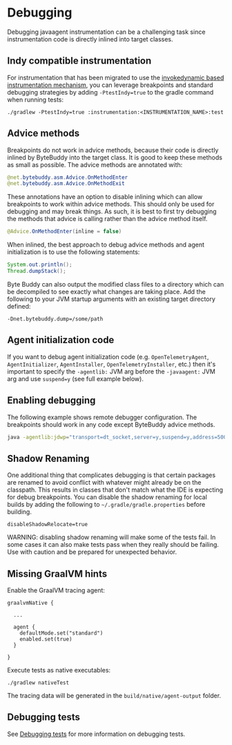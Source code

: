 # Debugging

Debugging javaagent instrumentation can be a challenging task since instrumentation
code is directly inlined into target classes.

## Indy compatible instrumentation

For instrumentation that has been migrated to use the
[invokedynamic based instrumentation mechanism](https://github.com/open-telemetry/opentelemetry-java-instrumentation/issues/8999),
you can leverage breakpoints and standard debugging strategies by adding `-PtestIndy=true` to the
gradle command when running tests:

```
./gradlew -PtestIndy=true :instrumentation:<INSTRUMENTATION_NAME>:test
```

## Advice methods

Breakpoints do not work in advice methods, because their code is directly inlined
by ByteBuddy into the target class. It is good to keep these methods as small as possible.
The advice methods are annotated with:

```java
@net.bytebuddy.asm.Advice.OnMethodEnter
@net.bytebuddy.asm.Advice.OnMethodExit
```

These annotations have an option to disable inlining which can allow breakpoints to work within
advice methods. This should only be used for debugging and may break things. As such, it is best to
first try debugging the methods that advice is calling rather than the advice method itself.

```java
@Advice.OnMethodEnter(inline = false)
```

When inlined, the best approach to debug advice methods and agent initialization is to use the
following statements:

```java
System.out.println();
Thread.dumpStack();
```

Byte Buddy can also output the modified class files to a directory which can be decompiled to see
exactly what changes are taking place. Add the following to your JVM startup arguments with
an existing target directory defined:

```shell
-Dnet.bytebuddy.dump=/some/path
```

## Agent initialization code

If you want to debug agent initialization code (e.g. `OpenTelemetryAgent`, `AgentInitializer`,
`AgentInstaller`, `OpenTelemetryInstaller`, etc.) then it's important to specify the `-agentlib:` JVM arg
before the `-javaagent:` JVM arg and use `suspend=y` (see full example below).

## Enabling debugging

The following example shows remote debugger configuration. The breakpoints
should work in any code except ByteBuddy advice methods.

```bash
java -agentlib:jdwp="transport=dt_socket,server=y,suspend=y,address=5000" -javaagent:opentelemetry-javaagent-<version>.jar -jar app.jar
```

## Shadow Renaming

One additional thing that complicates debugging is that certain packages are renamed to avoid
conflict with whatever might already be on the classpath. This results in classes that don't match
what the IDE is expecting for debug breakpoints. You can disable the shadow renaming for local
builds by adding the following to `~/.gradle/gradle.properties` before building.

```properties
disableShadowRelocate=true
```

WARNING: disabling shadow renaming will make some of the tests fail. In some cases it can also make
tests pass when they really should be failing. Use with caution and be prepared for unexpected
behavior.

## Missing GraalVM hints

Enable the GraalVM tracing agent:

```
graalvmNative {

  ...

  agent {
    defaultMode.set("standard")
    enabled.set(true)
  }

}
```

Execute tests as native executables:

```
./gradlew nativeTest
```

The tracing data will be generated in the `build/native/agent-output` folder.

## Debugging tests

See [Debugging tests](running-tests.md#debugging-tests) for more information on debugging tests.
